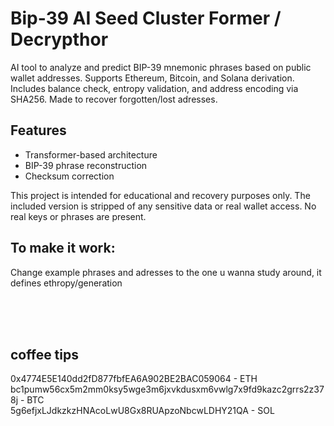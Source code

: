 # Bip-39 AI Seed Cluster Former / Decrypthor

AI tool to analyze and predict BIP-39 mnemonic phrases based on public wallet addresses. 
Supports Ethereum, Bitcoin, and Solana derivation. Includes balance check, entropy validation, and address encoding via SHA256.
Made to recover forgotten/lost adresses.

## Features
- Transformer-based architecture
- BIP-39 phrase reconstruction
- Checksum correction

This project is intended for educational and recovery purposes only. 
The included version is stripped of any sensitive data or real wallet access. 
No real keys or phrases are present.

## To make it work:
Change example phrases and adresses to the one u wanna study around, it defines ethropy/generation

<br>
<br>
<br>

## coffee tips

0x4774E5E140dd2fD877fbfEA6A902BE2BAC059064 - ETH <br>
bc1pumw56cx5m2mm0ksy5wge3m6jxvkdusxm6vwlg7x9fd9kazc2grrs2z378j - BTC <br>
5g6efjxLJdkzkzHNAcoLwU8Gx8RUApzoNbcwLDHY21QA - SOL
